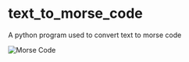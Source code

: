 # text_to_morse_code
A python program used to convert text to morse code

 ![Morse Code](https://media.giphy.com/media/3o6MbaW1djIapo0TGo/giphy.gif)

